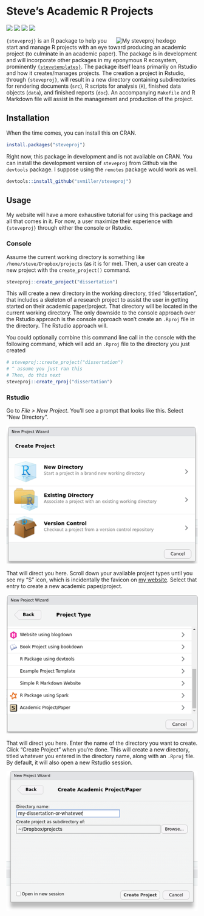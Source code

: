 
# Steve’s Academic R Projects

[![](https://www.r-pkg.org/badges/version/steveproj?color=green)](https://cran.r-project.org/package=steveproj)
[![](http://cranlogs.r-pkg.org/badges/grand-total/steveproj?color=green)](https://cran.r-project.org/package=steveproj)
[![](http://cranlogs.r-pkg.org/badges/last-month/steveproj?color=green)](https://cran.r-project.org/package=steveproj)
[![](http://cranlogs.r-pkg.org/badges/last-week/steveproj?color=green)](https://cran.r-project.org/package=steveproj)

<img src="http://svmiller.com/images/steveproj-hexlogo.png" alt="My steveproj hexlogo" align="right" width="200" style="padding: 0 15px; float: right;"/>

`{steveproj}` is an R package to help you start and manage R projects
with an eye toward producing an academic project (to culminate in an
academic paper). The package is in development and will incorporate
other packages in my eponymous R ecosystem, prominently
[`{stevetemplates}`](https://github.com/svmiller/stevetemplates). The
package itself leans primarily on Rstudio and how it creates/manages
projects. The creation a project in Rstudio, through `{steveproj}`, will
result in a new directory containing subdirectories for rendering
documents (`src`), R scripts for analysis (`R`), finished data objects
(`data`), and finished reports (`doc`). An accompanying `Makefile` and R
Markdown file will assist in the management and production of the
project.

## Installation

When the time comes, you can install this on CRAN.

``` r
install.packages("steveproj")
```

Right now, this package in development and is not available on CRAN. You
can install the development version of `steveproj` from Github via the
`devtools` package. I suppose using the `remotes` package would work as
well.

``` r
devtools::install_github("svmiller/steveproj")
```

## Usage

My website will have a more exhaustive tutorial for using this package
and all that comes in it. For now, a user maximize their experience with
`{steveproj}` through either the console or Rstudio.

### Console

Assume the current working directory is something like
`/home/steve/Dropbox/projects` (as it is for me). Then, a user can
create a new project with the `create_project()` command.

``` r
steveproj::create_project("dissertation")
```

This will create a new directory in the working directory, titled
“dissertation”, that includes a skeleton of a research project to assist
the user in getting started on their academic paper/project. That
directory will be located in the current working directory. The only
downside to the console approach over the Rstudio approach is the
console approach won’t create an `.Rproj` file in the directory. The
Rstudio approach will.

You could optionally combine this command line call in the console with
the following command, which will add an `.Rproj` file to the directory
you just created

``` r
# steveproj::create_project("dissertation")
# ^ assume you just ran this
# Then, do this next
steveproj::create_rproj("dissertation")
```

### Rstudio

Go to *File &gt; New Project*. You’ll see a prompt that looks like this.
Select “New Directory”.

![](inst/README/steveproj-1.png)

That will direct you here. Scroll down your available project types
until you see my “S” icon, which is incidentally the favicon on [my
website](http://svmiller.com). Select that entry to create a new
academic paper/project.

![](inst/README/steveproj-2.png)

That will direct you here. Enter the name of the directory you want to
create. Click “Create Project” when you’re done. This will create a new
directory, titled whatever you entered in the directory name, along with
an `.Rproj` file. By default, it will also open a new Rstudio session.

![](inst/README/steveproj-3.png)
